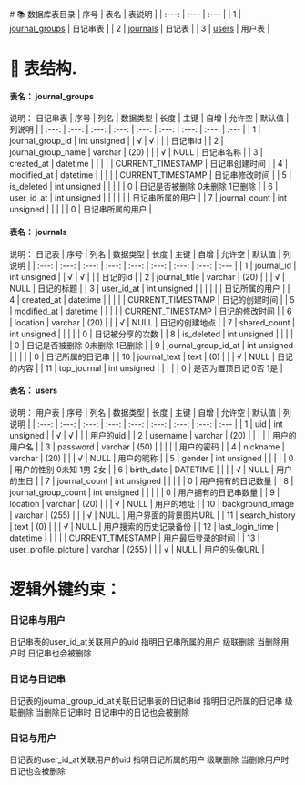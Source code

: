﻿﻿# 📚 数据库表目录
 | 序号 | 表名 | 表说明 | 
 | :---: | :--- | :--- | 
 | 1 | [journal_groups](#journal_groups) | 日记串表 | 
 | 2 | [journals](#journals) | 日记表 | 
 | 3 | [users](#users) | 用户表 | 
# 📒 表结构.
#### 表名： journal_groups
说明： 日记串表
| 序号 | 列名 | 数据类型 | 长度 | 主键 | 自增 | 允许空 | 默认值 | 列说明 |
| :---: | :---: | :---: | :---: | :---: | :---: | :---: | :---: | :--- |
| 1 | journal_group_id | int unsigned |  | √ | √ |  |  | 日记串id |
| 2 | journal_group_name | varchar | (20) |  |  | √ | NULL | 日记串名称 |
| 3 | created_at | datetime |  |  |  |  | CURRENT_TIMESTAMP | 日记串创建时间 |
| 4 | modified_at | datetime |  |  |  |  | CURRENT_TIMESTAMP | 日记串修改时间 |
| 5 | is_deleted | int unsigned |  |  |  |  | 0 | 日记是否被删除 0未删除 1已删除 |
| 6 | user_id_at | int unsigned |  |  |  |  |  | 日记串所属的用户 |
| 7 | journal_count | int unsigned |  |  |  |  | 0 | 日记串所属的用户 |

#### 表名： journals
说明： 日记表
| 序号 | 列名 | 数据类型 | 长度 | 主键 | 自增 | 允许空 | 默认值 | 列说明 |
| :---: | :---: | :---: | :---: | :---: | :---: | :---: | :---: | :--- |
| 1 | journal_id | int unsigned |  | √ | √ |  |  | 日记的id |
| 2 | journal_title | varchar | (20) |  |  | √ | NULL | 日记的标题 |
| 3 | user_id_at | int unsigned |  |  |  |  |  | 日记所属的用户 |
| 4 | created_at | datetime |  |  |  |  | CURRENT_TIMESTAMP | 日记的创建时间 |
| 5 | modified_at | datetime |  |  |  |  | CURRENT_TIMESTAMP | 日记的修改时间 |
| 6 | location | varchar | (20) |  |  | √ | NULL | 日记的创建地点 |
| 7 | shared_count | int unsigned |  |  |  |  | 0 | 日记被分享的次数 |
| 8 | is_deleted | int unsigned |  |  |  |  | 0 | 日记是否被删除 0未删除 1已删除 |
| 9 | journal_group_id_at | int unsigned |  |  |  |   | 0 | 日记所属的日记串 |
| 10 | journal_text | text | (0) |  |  | √ | NULL | 日记的内容 |
| 11 | top_journal | int unsigned |  |  |  |  | 0 | 是否为置顶日记 0否 1是 |

#### 表名： users
说明： 用户表
| 序号 | 列名 | 数据类型 | 长度 | 主键 | 自增 | 允许空 | 默认值 | 列说明 |
| :---: | :---: | :---: | :---: | :---: | :---: | :---: | :---: | :--- |
| 1 | uid | int unsigned |  | √ | √ |  |  | 用户的uid |
| 2 | username | varchar | (20) |  |  |  |  | 用户的用户名 |
| 3 | password | varchar | (50) |  |  |  |  | 用户的密码 |
| 4 | nickname | varchar | (20) |  |  | √ | NULL | 用户的昵称 |
| 5 | gender | int unsigned |  |  |  |  | 0 | 用户的性别 0未知 1男 2女 |
| 6 | birth_date | DATETIME |  |  |  | √ | NULL | 用户的生日 |
| 7 | journal_count | int unsigned |  |  |  |  | 0 | 用户拥有的日记数量 |
| 8 | journal_group_count | int unsigned |  |  |  |  | 0 | 用户拥有的日记串数量 |
| 9 | location | varchar | (20) |  |  | √ | NULL | 用户的地址 |
| 10 | background_image | varchar | (255) |  |  | √ | NULL | 用户界面的背景图片URL |
| 11 | search_history | text | (0) |  |  | √ | NULL | 用户搜索的历史记录备份 |
| 12 | last_login_time | datetime |  |  |  |  | CURRENT_TIMESTAMP | 用户最后登录的时间 |
| 13 | user_profile_picture | varchar | (255) |  |  | √ | NULL | 用户的头像URL |

# 逻辑外键约束：

### **日记串与用户**

 日记串表的user_id_at关联用户的uid 指明日记串所属的用户 级联删除 当删除用户时 日记串也会被删除

### **日记与日记串**

 日记表的journal_group_id_at关联日记串表的日记串id 指明日记所属的日记串 级联删除 当删除日记串时 日记串中的日记也会被删除

### **日记与用户**

 日记表的user_id_at关联用户的uid 指明日记所属的用户 级联删除 当删除用户时 日记也会被删除

